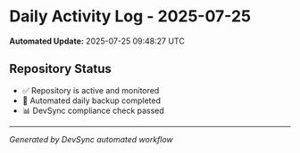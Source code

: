 # Daily Activity Log - 2025-07-25

**Automated Update:** 2025-07-25 09:48:27 UTC

## Repository Status
- ✅ Repository is active and monitored
- 🔄 Automated daily backup completed
- 📊 DevSync compliance check passed

---
*Generated by DevSync automated workflow*
